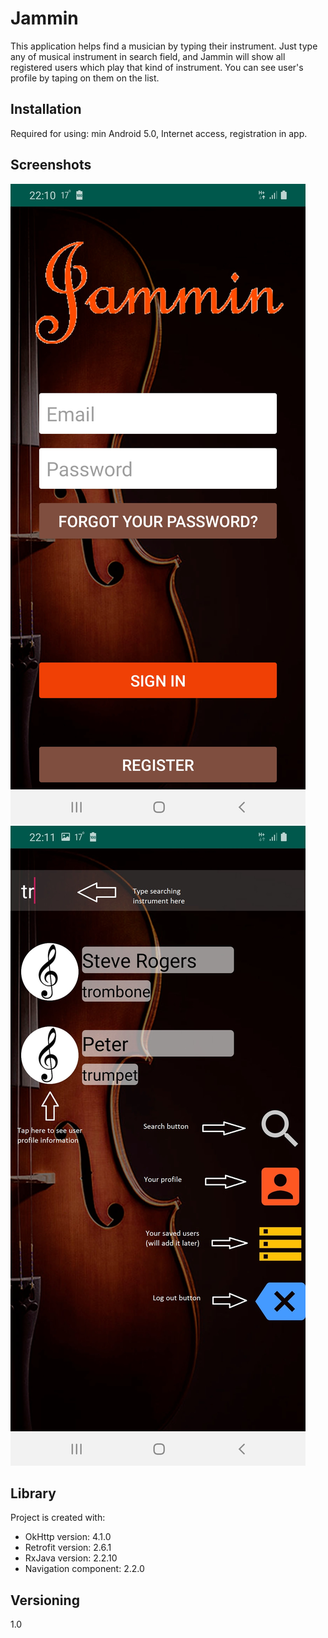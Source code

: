 # Jammin

This application helps find a musician by typing their instrument.
Just type any of musical instrument in search field, and Jammin will show all registered users which play that kind of
instrument. You can see user's profile by taping on them on the list.

## Installation

Required for using:
min Android 5.0,
Internet access,
registration in app.

## Screenshots
![Example screenshot1](./screenshots/Screenshot_20190901-221055_Jammin.jpg)
![Example screenshot2](./screenshots/Screenshot_20190901-221200_Jammin.jpg)

## Library

Project is created with:
* OkHttp version: 4.1.0
* Retrofit version: 2.6.1
* RxJava version: 2.2.10
* Navigation component: 2.2.0

## Versioning
1.0